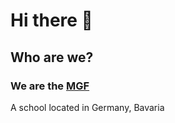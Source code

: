 # Hi there 👋

## Who are we?
### We are the [MGF](https://mgf.de/)
A school located in Germany, Bavaria
